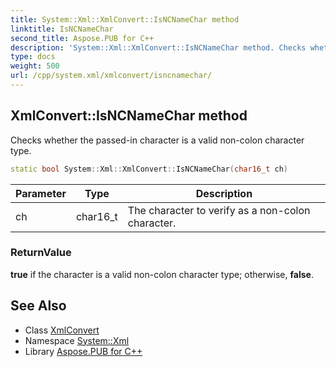 ```yaml
---
title: System::Xml::XmlConvert::IsNCNameChar method
linktitle: IsNCNameChar
second_title: Aspose.PUB for C++
description: 'System::Xml::XmlConvert::IsNCNameChar method. Checks whether the passed-in character is a valid non-colon character type in C++.'
type: docs
weight: 500
url: /cpp/system.xml/xmlconvert/isncnamechar/
---
```

## XmlConvert::IsNCNameChar method


Checks whether the passed-in character is a valid non-colon character type.

```cpp
static bool System::Xml::XmlConvert::IsNCNameChar(char16_t ch)
```


| Parameter | Type | Description |
| --- | --- | --- |
| ch | char16_t | The character to verify as a non-colon character. |

### ReturnValue

**true** if the character is a valid non-colon character type; otherwise, **false**.

## See Also

* Class [XmlConvert](../)
* Namespace [System::Xml](../../)
* Library [Aspose.PUB for C++](../../../)
